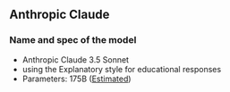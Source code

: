 ## Anthropic Claude

### Name and spec of the model

- Anthropic Claude 3.5 Sonnet 
- using the Explanatory style for educational responses
- Parameters: 175B ([Estimated](https://arxiv.org/pdf/2412.19260v1)) 
